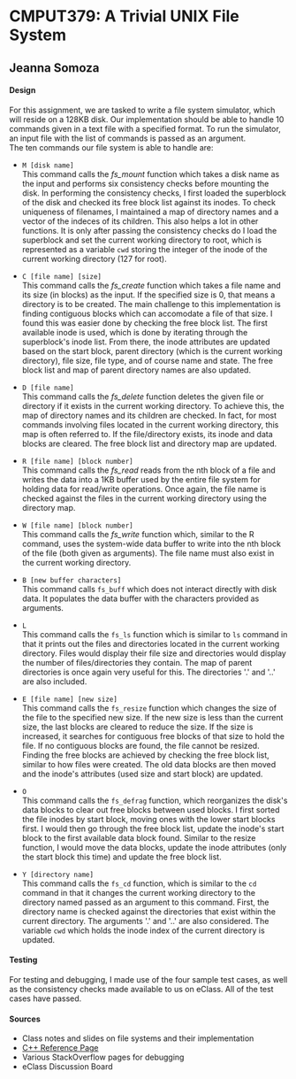 <h1>CMPUT379: A Trivial UNIX File System</h1>
<h2>Jeanna Somoza </h2>
<h4>Design</h4>
For this assignment, we are tasked to write a file system simulator, which will reside on a 128KB disk. Our implementation should be able to handle 10 commands given in a text file with a specified format. To run the simulator, an input file with the list of commands is passed as an argument. 
<br>
The ten commands our file system is able to handle are:

* <code>M [disk name] </code><br>
  This command calls the <i>fs_mount</i> function which takes a disk name as the input and performs six consistency checks before mounting the disk. In performing the consistency checks, I first loaded the superblock of the disk and checked its free block list against its inodes. To check uniqueness of filenames, I maintained a map of directory names and a vector of the indeces of its children. This also helps a lot in other functions. It is only after passing the consistency checks do I load the superblock and set the current working directory to root, which is represented as a variable <code>cwd</code> storing the integer of the inode of the current working directory (127 for root).

* <code>C [file name] [size]</code><br>
  This command calls the <i>fs_create</i> function which takes a file name and its size (in blocks) as the input. If the specified size is 0, that means a directory is to be created. The main challenge to this implementation is finding contiguous blocks which can accomodate a file of that size. I found this was easier done by checking the free block list. The first available inode is used, which is done by iterating through the superblock's inode list. From there, the inode attributes are updated based on the start block, parent directory (which is the current working directory), file size, file type, and of course name and state. The free block list and map of parent directory names are also updated.

* <code>D [file name]</code><br>
  This command calls the <i>fs_delete</i> function deletes the given file or directory if it exists in the current working directory. To achieve this, the map of directory names and its children are checked. In fact, for most commands involving files located in the current working directory, this map is often referred to. If the file/directory exists, its inode and data blocks are cleared. The free block list and directory map are updated.
  
* <code>R [file name] [block number]</code><br>
   This command calls the <i>fs_read</i> reads from the nth block of a file and writes the data into a 1KB buffer used by the entire file system for holding data for read/write operations. Once again, the file name is checked against the files in the current working directory using the directory map.

* <code>W [file name] [block number]</code><br>
  This command calls the <i>fs_write</i> function which, similar to the R command, uses the system-wide data buffer to write into the nth block of the file (both given as arguments). The file name must also exist in the current working directory.
  
* <code>B [new buffer characters]</code><br>
  This command calls <code>fs_buff</code> which does not interact directly with disk data. It populates the data buffer with the characters provided as arguments.
  
* <code>L</code><br>
  This command calls the <code>fs_ls</code> function which is similar to <code>ls</code> command in that it prints out the files and directories located in the current working directory. Files would display their file size and directories would display the number of files/directories they contain. The map of parent directories is once again very useful for this. The directories '.' and '..' are also included.
  
* <code>E [file name] [new size]</code><br>
  This command calls the <code>fs_resize</code> function which changes the size of the file to the specified new size. If the new size is less than the current size, the last blocks are cleared to reduce the size. If the size is increased, it searches for contiguous free blocks of that size to hold the file. If no contiguous blocks are found, the file cannot be resized. Finding the free blocks are achieved by checking the free block list, similar to how files were created. The old data blocks are then moved and the inode's attributes (used size and start block) are updated.
  
* <code>O </code><br>
  This command calls the <code>fs_defrag</code> function, which reorganizes the disk's data blocks to clear out free blocks between used blocks. I first sorted the file inodes by start block, moving ones with the lower start blocks first. I would then go through the free block list, update the inode's start block to the first available data block found. Similar to the resize function, I would move the data blocks, update the inode attributes (only the start block this time) and update the free block list.
  
* <code>Y [directory name]</code><br>
  This command calls the  <code>fs_cd</code> function, which is similar to the <code>cd</code> command in that it changes the current working directory to the directory named passed as an argument to this command. First, the directory name is checked against the directories that exist within the current directory. The arguments '.' and '..' are also considered. The variable <code>cwd</code> which holds the inode index of the current directory is updated.

<h4>Testing</h4>
For testing and debugging, I made use of the four sample test cases, as well as the consistency checks made available to us on eClass. All of the test cases have passed.

<h4>Sources</h4>

 * Class notes and slides on file systems and their implementation
 * [C++ Reference Page](http://www.cplusplus.com/reference/)
 * Various StackOverflow pages for debugging
 * eClass Discussion Board
